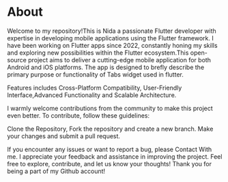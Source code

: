 # About

Welcome to my repository!This is Nida a passionate Flutter developer with expertise in developing mobile applications using the Flutter framework. I have been working on Flutter apps since 2022, constantly honing my skills and exploring new possibilities within the Flutter ecosystem.This open-source project aims to deliver a cutting-edge mobile application for both Android and iOS platforms. The app is designed to brefly describe the primary purpose or functionality of Tabs widget used in flutter.

Features includes Cross-Platform Compatibility, User-Friendly Interface,Advanced Functionality and Scalable Architecture.

I warmly welcome contributions from the community to make this project even better. To contribute, follow these guidelines:

Clone the Repository, Fork the repository and create a new branch. Make your changes and submit a pull request.

If you encounter any issues or want to report a bug, please Contact With me. I appreciate your feedback and assistance in improving the project. Feel free to explore, contribute, and let us know your thoughts! Thank you for being a part of my Github account!
